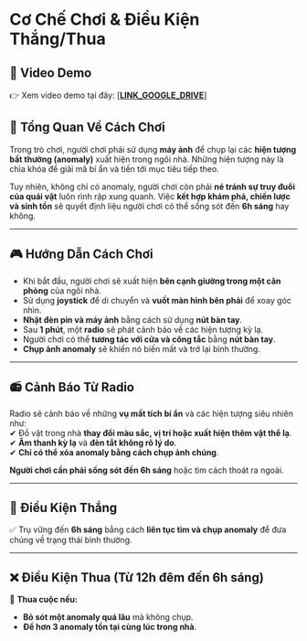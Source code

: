 # **Cơ Chế Chơi & Điều Kiện Thắng/Thua**  

## **🎥 Video Demo**  
👉 Xem video demo tại đây: [[**LINK_GOOGLE_DRIVE**](https://drive.google.com/file/d/1Xg1QXz-ozDxl3ndwgQA0TCi2hlJLYTlY/view?usp=sharing)]  

## **📌 Tổng Quan Về Cách Chơi**  
Trong trò chơi, người chơi phải sử dụng **máy ảnh** để chụp lại các **hiện tượng bất thường (anomaly)** xuất hiện trong ngôi nhà. Những hiện tượng này là chìa khóa để giải mã bí ẩn và tiến tới mục tiêu tiếp theo.  

Tuy nhiên, không chỉ có anomaly, người chơi còn phải **né tránh sự truy đuổi của quái vật** luôn rình rập xung quanh. Việc **kết hợp khám phá, chiến lược và sinh tồn** sẽ quyết định liệu người chơi có thể sống sót đến **6h sáng** hay không.  

---

## **🎮 Hướng Dẫn Cách Chơi**  
- Khi bắt đầu, người chơi sẽ xuất hiện **bên cạnh giường trong một căn phòng** của ngôi nhà.  
- Sử dụng **joystick** để di chuyển và **vuốt màn hình bên phải** để xoay góc nhìn.  
- **Nhặt đèn pin và máy ảnh** bằng cách sử dụng **nút bàn tay**.  
- Sau **1 phút**, một **radio** sẽ phát cảnh báo về các hiện tượng kỳ lạ.  
- Người chơi có thể **tương tác với cửa và công tắc** bằng **nút bàn tay**.  
- **Chụp ảnh anomaly** sẽ khiến nó biến mất và trở lại bình thường.  

---

## **📻 Cảnh Báo Từ Radio**  
Radio sẽ cảnh báo về những **vụ mất tích bí ẩn** và các hiện tượng siêu nhiên như:  
✔ Đồ vật trong nhà **thay đổi màu sắc, vị trí hoặc xuất hiện thêm vật thể lạ**.  
✔ **Âm thanh kỳ lạ** và **đèn tắt không rõ lý do**.  
✔ **Chỉ có thể xóa anomaly bằng cách chụp ảnh chúng**.  

**Người chơi cần phải sống sót đến 6h sáng** hoặc tìm cách thoát ra ngoài.  

---

## **🎯 Điều Kiện Thắng**  
✅ Trụ vững đến **6h sáng** bằng cách **liên tục tìm và chụp anomaly** để đưa chúng về trạng thái bình thường.  

---

## **❌ Điều Kiện Thua** (Từ 12h đêm đến 6h sáng)  
🚨 **Thua cuộc nếu:**  
- **Bỏ sót một anomaly quá lâu** mà không chụp.  
- **Để hơn 3 anomaly tồn tại cùng lúc trong nhà**.  
